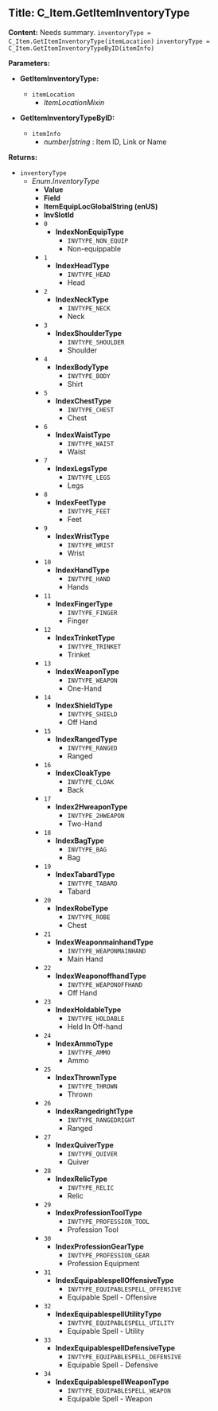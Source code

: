 ## Title: C_Item.GetItemInventoryType

**Content:**
Needs summary.
`inventoryType = C_Item.GetItemInventoryType(itemLocation)`
`inventoryType = C_Item.GetItemInventoryTypeByID(itemInfo)`

**Parameters:**
- **GetItemInventoryType:**
  - `itemLocation`
    - *ItemLocationMixin*

- **GetItemInventoryTypeByID:**
  - `itemInfo`
    - *number|string* : Item ID, Link or Name

**Returns:**
- `inventoryType`
  - *Enum.InventoryType*
    - **Value**
    - **Field**
    - **ItemEquipLocGlobalString (enUS)**
    - **InvSlotId**
    - `0`
      - **IndexNonEquipType**
        - `INVTYPE_NON_EQUIP`
        - Non-equippable
    - `1`
      - **IndexHeadType**
        - `INVTYPE_HEAD`
        - Head
    - `2`
      - **IndexNeckType**
        - `INVTYPE_NECK`
        - Neck
    - `3`
      - **IndexShoulderType**
        - `INVTYPE_SHOULDER`
        - Shoulder
    - `4`
      - **IndexBodyType**
        - `INVTYPE_BODY`
        - Shirt
    - `5`
      - **IndexChestType**
        - `INVTYPE_CHEST`
        - Chest
    - `6`
      - **IndexWaistType**
        - `INVTYPE_WAIST`
        - Waist
    - `7`
      - **IndexLegsType**
        - `INVTYPE_LEGS`
        - Legs
    - `8`
      - **IndexFeetType**
        - `INVTYPE_FEET`
        - Feet
    - `9`
      - **IndexWristType**
        - `INVTYPE_WRIST`
        - Wrist
    - `10`
      - **IndexHandType**
        - `INVTYPE_HAND`
        - Hands
    - `11`
      - **IndexFingerType**
        - `INVTYPE_FINGER`
        - Finger
    - `12`
      - **IndexTrinketType**
        - `INVTYPE_TRINKET`
        - Trinket
    - `13`
      - **IndexWeaponType**
        - `INVTYPE_WEAPON`
        - One-Hand
    - `14`
      - **IndexShieldType**
        - `INVTYPE_SHIELD`
        - Off Hand
    - `15`
      - **IndexRangedType**
        - `INVTYPE_RANGED`
        - Ranged
    - `16`
      - **IndexCloakType**
        - `INVTYPE_CLOAK`
        - Back
    - `17`
      - **Index2HweaponType**
        - `INVTYPE_2HWEAPON`
        - Two-Hand
    - `18`
      - **IndexBagType**
        - `INVTYPE_BAG`
        - Bag
    - `19`
      - **IndexTabardType**
        - `INVTYPE_TABARD`
        - Tabard
    - `20`
      - **IndexRobeType**
        - `INVTYPE_ROBE`
        - Chest
    - `21`
      - **IndexWeaponmainhandType**
        - `INVTYPE_WEAPONMAINHAND`
        - Main Hand
    - `22`
      - **IndexWeaponoffhandType**
        - `INVTYPE_WEAPONOFFHAND`
        - Off Hand
    - `23`
      - **IndexHoldableType**
        - `INVTYPE_HOLDABLE`
        - Held In Off-hand
    - `24`
      - **IndexAmmoType**
        - `INVTYPE_AMMO`
        - Ammo
    - `25`
      - **IndexThrownType**
        - `INVTYPE_THROWN`
        - Thrown
    - `26`
      - **IndexRangedrightType**
        - `INVTYPE_RANGEDRIGHT`
        - Ranged
    - `27`
      - **IndexQuiverType**
        - `INVTYPE_QUIVER`
        - Quiver
    - `28`
      - **IndexRelicType**
        - `INVTYPE_RELIC`
        - Relic
    - `29`
      - **IndexProfessionToolType**
        - `INVTYPE_PROFESSION_TOOL`
        - Profession Tool
    - `30`
      - **IndexProfessionGearType**
        - `INVTYPE_PROFESSION_GEAR`
        - Profession Equipment
    - `31`
      - **IndexEquipablespellOffensiveType**
        - `INVTYPE_EQUIPABLESPELL_OFFENSIVE`
        - Equipable Spell - Offensive
    - `32`
      - **IndexEquipablespellUtilityType**
        - `INVTYPE_EQUIPABLESPELL_UTILITY`
        - Equipable Spell - Utility
    - `33`
      - **IndexEquipablespellDefensiveType**
        - `INVTYPE_EQUIPABLESPELL_DEFENSIVE`
        - Equipable Spell - Defensive
    - `34`
      - **IndexEquipablespellWeaponType**
        - `INVTYPE_EQUIPABLESPELL_WEAPON`
        - Equipable Spell - Weapon